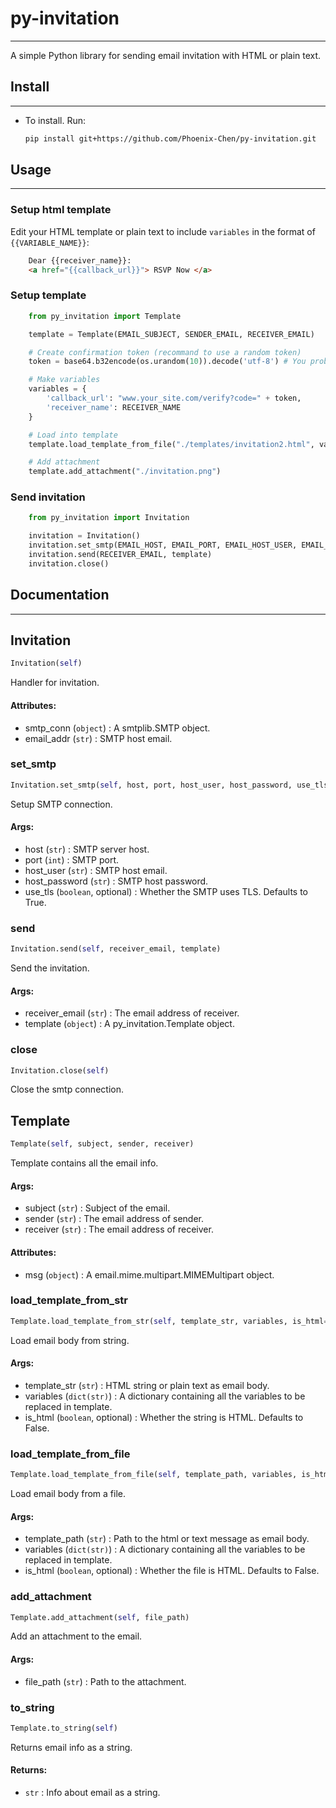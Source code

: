 # py-invitation
***
A simple Python library for sending email invitation with HTML or plain text.

## Install
***
- To install. Run:
    ```bash
    pip install git+https://github.com/Phoenix-Chen/py-invitation.git
    ```

## Usage
***

### Setup html template

Edit your HTML template or plain text to include `variables` in the format of `{{VARIABLE_NAME}}`:

```html
    Dear {{receiver_name}}:
    <a href="{{callback_url}}"> RSVP Now </a>
```

### Setup template
```python
    from py_invitation import Template

    template = Template(EMAIL_SUBJECT, SENDER_EMAIL, RECEIVER_EMAIL)

    # Create confirmation token (recommand to use a random token)
    token = base64.b32encode(os.urandom(10)).decode('utf-8') # You probably want to save the token into your database for later verification

    # Make variables
    variables = {
        'callback_url': "www.your_site.com/verify?code=" + token,
        'receiver_name': RECEIVER_NAME
    }

    # Load into template
    template.load_template_from_file("./templates/invitation2.html", variables)

    # Add attachment
    template.add_attachment("./invitation.png")
```

### Send invitation
```python
    from py_invitation import Invitation

    invitation = Invitation()
    invitation.set_smtp(EMAIL_HOST, EMAIL_PORT, EMAIL_HOST_USER, EMAIL_HOST_PASSWORD)
    invitation.send(RECEIVER_EMAIL, template)
    invitation.close()
```


## Documentation
***

## Invitation
```python
Invitation(self)
```
Handler for invitation.

#### Attributes:
- smtp_conn (`object`) : A smtplib.SMTP object.
- email_addr (`str`) : SMTP host email.


### set_smtp
```python
Invitation.set_smtp(self, host, port, host_user, host_password, use_tls=True)
```
Setup SMTP connection.

#### Args:
- host (`str`) : SMTP server host.
- port (`int`) : SMTP port.
- host_user (`str`) : SMTP host email.
- host_password (`str`) : SMTP host password.
- use_tls (`boolean`, optional) : Whether the SMTP uses TLS. Defaults to True.


### send
```python
Invitation.send(self, receiver_email, template)
```
Send the invitation.

#### Args:
- receiver_email (`str`) : The email address of receiver.
- template (`object`) : A py_invitation.Template object.


### close
```python
Invitation.close(self)
```
Close the smtp connection.



## Template
```python
Template(self, subject, sender, receiver)
```
Template contains all the email info.

#### Args:
- subject (`str`) : Subject of the email.
- sender (`str`) : The email address of sender.
- receiver (`str`) : The email address of receiver.

#### Attributes:
- msg (`object`) : A email.mime.multipart.MIMEMultipart object.


### load_template_from_str
```python
Template.load_template_from_str(self, template_str, variables, is_html=False)
```
Load email body from string.

#### Args:
- template_str (`str`) : HTML string or plain text as email body.
- variables (`dict(str)`) : A dictionary containing all the variables to be replaced in template.
- is_html (`boolean`, optional) : Whether the string is HTML. Defaults to False.


### load_template_from_file
```python
Template.load_template_from_file(self, template_path, variables, is_html=False)
```
Load email body from a file.

#### Args:
- template_path (`str`) : Path to the html or text message as email body.
- variables (`dict(str)`) : A dictionary containing all the variables to be replaced in template.
- is_html (`boolean`, optional) : Whether the file is HTML. Defaults to False.


### add_attachment
```python
Template.add_attachment(self, file_path)
```
Add an attachment to the email.

#### Args:
- file_path (`str`) : Path to the attachment.


### to_string
```python
Template.to_string(self)
```
Returns email info as a string.

#### Returns:
- `str` : Info about email as a string.
